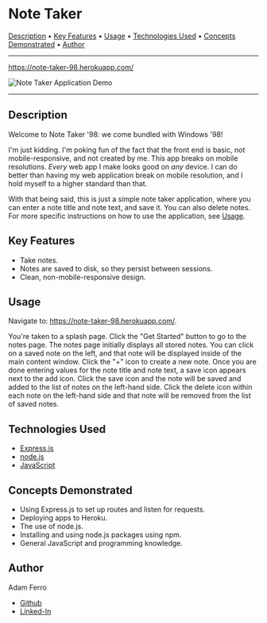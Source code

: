 <base target="_blank">

# Note Taker

<a href="#description">Description</a> •
<a href="#key-features">Key Features</a> •
<a href="#usage">Usage</a> •
<a href="#technologies-used">Technologies Used</a> •
<a href="#concepts-demonstrated">Concepts Demonstrated</a> •
<a href="#author">Author</a>

-------------------------------------------------------

<https://note-taker-98.herokuapp.com/>

![Note Taker Application Demo](./images/note-taker-demo.gif)

-------------------------------------------------------

## Description

Welcome to Note Taker '98: we come bundled with Windows '98!

I'm just kidding. I'm poking fun of the fact that the front end is basic, not mobile-responsive, and not created by me. This app breaks on mobile resolutions. *Every* web app I make looks good on *any* device. I can do better than having my web application break on mobile resolution, and I hold myself to a higher standard than that.

With that being said, this is just a simple note taker application, where you can enter a note title and note text, and save it. You can also delete notes. For more specific instructions on how to use the application, see [Usage](#usage).

## Key Features

- Take notes.
- Notes are saved to disk, so they persist between sessions.
- Clean, non-mobile-responsive design.

## Usage

Navigate to: <https://note-taker-98.herokuapp.com/>.

You're taken to a splash page. Click the "Get Started" button to go to the notes page. The notes page initially displays all stored notes. You can click on a saved note on the left, and that note will be displayed inside of the main content window. Click the "+" icon to create a new note. Once you are done entering values for the note title and note text, a save icon appears next to the add icon. Click the save icon and the note will be saved and added to the list of notes on the left-hand side. Click the delete icon within each note on the left-hand side and that note will be removed from the list of saved notes.

## Technologies Used

- [Express.js](https://nodejs.org/en/)
- [node.js](https://nodejs.org/en/)
- [JavaScript](https://www.javascript.com/)

## Concepts Demonstrated

- Using Express.js to set up routes and listen for requests.
- Deploying apps to Heroku.
- The use of node.js.
- Installing and using node.js packages using npm.
- General JavaScript and programming knowledge.

## Author

Adam Ferro
- [Github](https://github.com/GeminiAd)
- [Linked-In](https://www.linkedin.com/in/adam-ferro)